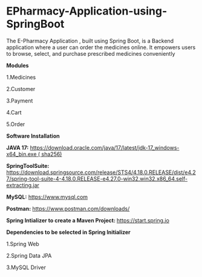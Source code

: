 # EPharmacy-Application-using-SpringBoot
The E-Pharmacy Application , built using Spring Boot, is a Backend application where a user can order the medicines online. It empowers users to browse, select, and purchase prescribed medicines conveniently

**Modules**

1.Medicines

2.Customer

3.Payment

4.Cart

5.Order

**Software Installation**

<b>JAVA 17:</b> https://download.oracle.com/java/17/latest/jdk-17_windows-x64_bin.exe ( sha256)

<b>SpringToolSuite:</b> https://download.springsource.com/release/STS4/4.18.0.RELEASE/dist/e4.27/spring-tool-suite-4-4.18.0.RELEASE-e4.27.0-win32.win32.x86_64.self-extracting.jar

<b>MySQL:</b> https://www.mysql.com

<b>Postman:</b> https://www.postman.com/downloads/

<b>Spring Intializer to create a Maven Project: </b> https://start.spring.io

**Dependencies to be selected in Spring Initializer**

1.Spring Web

2.Spring Data JPA

3.MySQL Driver
